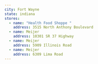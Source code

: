 ```yaml
---
city: Fort Wayne
state: indiana
stores:
  - name: "Health Food Shoppe "
    address: 3515 North Anthony Boulevard
  - name: Meijer
    address: 10301 SR 37 Highway
  - name: Meijer
    address: 5909 Illinois Road
  - name: Meijer
    address: 6309 Lima Road
---
```


